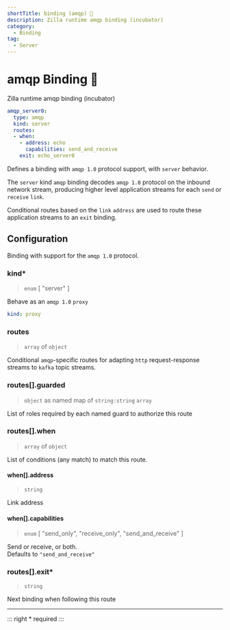 ```yaml
---
shortTitle: binding (amqp) 🚧
description: Zilla runtime amqp binding (incubator)
category:
  - Binding
tag:
  - Server
---
```


# amqp Binding 🚧

Zilla runtime amqp binding (incubator)

```yaml {2}
amqp_server0:
  type: amqp
  kind: server
  routes:
  - when:
    - address: echo
      capabilities: send_and_receive
    exit: echo_server0
```

Defines a binding with `amqp 1.0` protocol support, with `server` behavior.

The `server` kind `amqp` binding decodes `amqp 1.0` protocol on the inbound network stream, producing higher level application streams for each `send` or `receive` `link`.

Conditional routes based on the `link` `address` are used to route these application streams to an `exit` binding.

## Configuration

Binding with support for the `amqp 1.0` protocol.

### kind\*

> `enum` [ "server" ]

Behave as an `amqp 1.0` `proxy`

```yaml
kind: proxy
```

### routes

> `array` of `object`

Conditional `amqp`-specific routes for adapting `http` request-response streams to `kafka` topic streams.


### routes[].guarded

> `object` as named map of `string:string` `array`

List of roles required by each named guard to authorize this route

### routes[].when

> `array` of `object`

List of conditions (any match) to match this route.

#### when[].address

> `string`

Link address

#### when[].capabilities

> `enum` [ "send_only", "receive_only", "send_and_receive" ]

Send or receive, or both.\
Defaults to `"send_and_receive"`

### routes[].exit\*

> `string`

Next binding when following this route

---

::: right
\* required
:::
